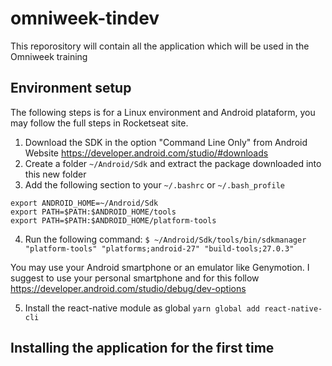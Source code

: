 # omniweek-tindev


This reporository will contain all the application which will be used in the Omniweek training


## Environment setup
The following steps is for a Linux environment and Android plataform, you may follow the full steps in Rocketseat site.

1. Download the SDK in the option "Command Line Only" from Android Website https://developer.android.com/studio/#downloads
2. Create a folder ```~/Android/Sdk``` and extract the package downloaded into this new folder
3. Add the following section to your ```~/.bashrc``` or ```~/.bash_profile```
  ```
export ANDROID_HOME=~/Android/Sdk
export PATH=$PATH:$ANDROID_HOME/tools
export PATH=$PATH:$ANDROID_HOME/platform-tools
  ```
4. Run the following command: ```$ ~/Android/Sdk/tools/bin/sdkmanager "platform-tools" "platforms;android-27" "build-tools;27.0.3"```

You may use your Android smartphone or an emulator like Genymotion. I suggest to use your personal smartphone and for this follow https://developer.android.com/studio/debug/dev-options

5. Install the react-native module as global ```yarn global add react-native-cli```

## Installing the application for the first time




